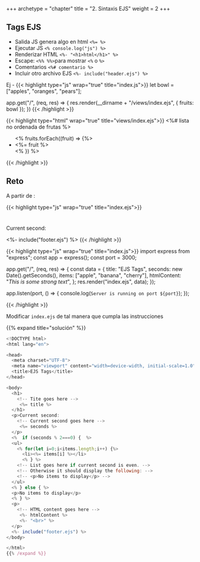 +++
archetype = "chapter"
title = "2. Sintaxis EJS"
weight = 2
+++

## Tags EJS

- Salida JS genera algo en html `<%= %>` 
- Ejecutar JS `<% console.log("js") %>`
- Renderizar HTML `<%- "<h1>html</h1>" %>`
- Escape: `<%% %%>`para mostrar `<%` o `%>`
- Comentarios `<%# comentario %>`
- Incluir otro archivo EJS `<%- include("header.ejs") %>`

Ej - 
{{< highlight type="js" wrap="true" title="index.js">}}
let bowl = ["apples", "oranges", "pears"];

app.get("/", (req, res) => {
    res.render(__dirname + "/views/index.ejs", { fruits: bowl });
})
{{< /highlight >}}

{{< highlight type="html" wrap="true" title="views/index.ejs">}}
<%# lista no ordenada de frutas %>
  <ul>
  <% fruits.forEach((fruit) => {%>
    <li>
    <%= fruit %>
    </li>
    <% }) %>
  </ul>
{{< /highlight >}}

## Reto
A partir de :

{{< highlight type="js" wrap="true" title="index.ejs">}}

<!DOCTYPE html>
<html lang="en">

<head>
  <meta charset="UTF-8">
  <meta name="viewport" content="width=device-width, initial-scale=1.0">
  <title>EJS Tags</title>
</head>

<body>
  <h1>
    <!-- title -->     
  </h1>
  <p>Current second:
    <!-- seconds -->     
  </p>  
    <!-- lista si es par -->
    <!-- caso contrario:  -->
    <!-- <p>No hay items para mostrar</p> -->    
  <p>
    <!-- htmlContent -->     
  </p>
  <%- include("footer.ejs") %>
</body>

</html>
{{< /highlight >}}

{{< highlight type="js" wrap="true" title="index.js">}}
import express from "express";
const app = express();
const port = 3000;

app.get("/", (req, res) => {
  const data = {
    title: "EJS Tags",
    seconds: new Date().getSeconds(),
    items: ["apple", "banana", "cherry"],
    htmlContent: "<em>This is some strong text</em>",
  };
  res.render("index.ejs", data);
});

app.listen(port, () => {
  console.log(`Server is running on port ${port}`);
});

{{< /highlight >}}

Modificar `index.ejs` de tal manera que cumpla las instrucciones

{{% expand title="solución" %}}
```js
<!DOCTYPE html>
<html lang="en">

<head>
  <meta charset="UTF-8">
  <meta name="viewport" content="width=device-width, initial-scale=1.0">
  <title>EJS Tags</title>
</head>

<body>
  <h1>
    <!-- Tite goes here -->
     <%= title %>
  </h1>
  <p>Current second:
    <!-- Current second goes here -->
     <%= seconds %>
  </p>
  <%  if (seconds % 2===0) {  %>
  <ul>
    <% for(let i=0;i<items.length;i++) {%>
      <li><%= items[i] %></li>
      <% } %>
    <!-- List goes here if current second is even. -->
    <!-- Otherwise it should display the following: -->
    <!-- <p>No items to display</p> -->
  </ul>
  <% } else { %>
  <p>No items to display</p>
  <% } %>
  <p>
    <!-- HTML content goes here -->     
     <%- htmlContent %>
     <%- "<br>" %>
  </p>
  <%- include("footer.ejs") %>
</body>

</html>
{{% /expand %}}
